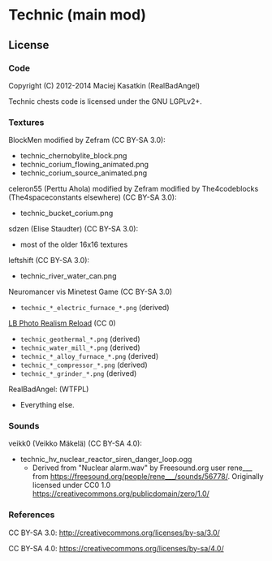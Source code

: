 # Technic (main mod)


## License

### Code

Copyright (C) 2012-2014 Maciej Kasatkin (RealBadAngel)

Technic chests code is licensed under the GNU LGPLv2+.


### Textures

BlockMen modified by Zefram (CC BY-SA 3.0):
  * technic_chernobylite_block.png
  * technic_corium_flowing_animated.png
  * technic_corium_source_animated.png

celeron55 (Perttu Ahola) modified by Zefram modified by The4codeblocks (The4spaceconstants elsewhere) (CC BY-SA 3.0):
  * technic_bucket_corium.png

sdzen (Elise Staudter) (CC BY-SA 3.0):
  * most of the older 16x16 textures

leftshift (CC BY-SA 3.0):
  * technic_river_water_can.png

Neuromancer vis Minetest Game (CC BY-SA 3.0)
 * `technic_*_electric_furnace_*.png` (derived)

[LB Photo Realism Reload](https://www.curseforge.com/minecraft/texture-packs/lb-photo-realism-reload) (CC 0)
 * `technic_geothermal_*.png` (derived)
 * `technic_water_mill_*.png` (derived)
 * `technic_*_alloy_furnace_*.png` (derived)
 * `technic_*_compressor_*.png` (derived)
 * `technic_*_grinder_*.png` (derived)

RealBadAngel: (WTFPL)
  * Everything else.


### Sounds

veikk0 (Veikko Mäkelä) (CC BY-SA 4.0):
  * technic_hv_nuclear_reactor_siren_danger_loop.ogg
    * Derived from "Nuclear alarm.wav" by Freesound.org user rene___ from <https://freesound.org/people/rene___/sounds/56778/>. Originally licensed under CC0 1.0 <https://creativecommons.org/publicdomain/zero/1.0/>


### References

CC BY-SA 3.0: http://creativecommons.org/licenses/by-sa/3.0/

CC BY-SA 4.0: https://creativecommons.org/licenses/by-sa/4.0/

